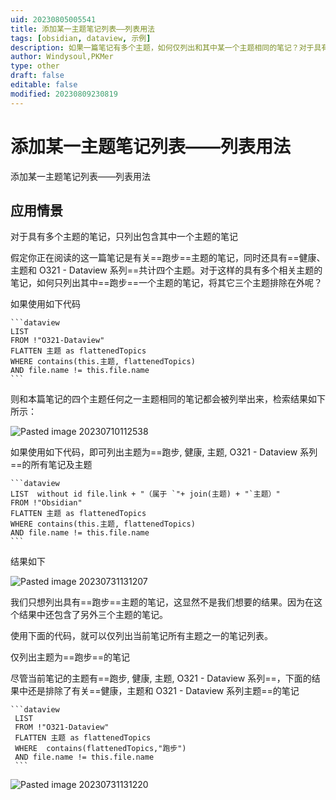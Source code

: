 ```yaml
---
uid: 20230805005541
title: 添加某一主题笔记列表——列表用法
tags: [obsidian, dataview, 示例]
description: 如果一篇笔记有多个主题，如何仅列出和其中某一个主题相同的笔记？对于具有多个主题的笔记，如何只列出其中一个主题的笔记？
author: Windysoul,PKMer
type: other
draft: false
editable: false
modified: 20230809230819
---
```


# 添加某一主题笔记列表——列表用法

添加某一主题笔记列表——列表用法

## 应用情景

对于具有多个主题的笔记，只列出包含其中一个主题的笔记

假定你正在阅读的这一篇笔记是有关==跑步==主题的笔记，同时还具有==健康、主题和 O321 - Dataview 系列==共计四个主题。对于这样的具有多个相关主题的笔记，如何只列出其中==跑步==一个主题的笔记，将其它三个主题排除在外呢？

如果使用如下代码

`````示例代码
```dataview
LIST
FROM !"O321-Dataview"
FLATTEN 主题 as flattenedTopics
WHERE contains(this.主题, flattenedTopics)
AND file.name != this.file.name
```
`````

则和本篇笔记的四个主题任何之一主题相同的笔记都会被列举出来，检索结果如下所示：

![Pasted image 20230710112538](https://cdn.pkmer.cn/images/Pasted%20image%2020230710112538.png!pkmer)

如果使用如下代码，即可列出主题为==跑步, 健康, 主题, O321 - Dataview 系列==的所有笔记及主题

`````示例代码
```dataview
LIST  without id file.link + "（属于 `"+ join(主题) + "`主题）"
FROM !"Obsidian"
FLATTEN 主题 as flattenedTopics
WHERE contains(this.主题, flattenedTopics)
AND file.name != this.file.name
```
`````

结果如下

![Pasted image 20230731131207](https://cdn.pkmer.cn/images/Pasted%20image%2020230731131207.png!pkmer)

我们只想列出具有==跑步==主题的笔记，这显然不是我们想要的结果。因为在这个结果中还包含了另外三个主题的笔记。

使用下面的代码，就可以仅列出当前笔记所有主题之一的笔记列表。

仅列出主题为==跑步==的笔记

尽管当前笔记的主题有==跑步, 健康, 主题, O321 - Dataview 系列==，下面的结果中还是排除了有关==健康，主题和 O321 - Dataview 系列主题==的笔记

`````示例代码
```dataview
 LIST 
 FROM !"O321-Dataview"
 FLATTEN 主题 as flattenedTopics
 WHERE  contains(flattenedTopics,"跑步")  
 AND file.name != this.file.name
 ```
`````

![Pasted image 20230731131220](https://cdn.pkmer.cn/images/Pasted%20image%2020230731131220.png!pkmer)
